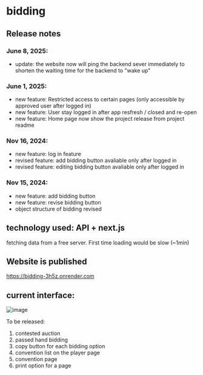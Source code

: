 # bidding

## Release notes

### June 8, 2025:
  - update: the website now will ping the backend sever immediately to shorten the waiting time for the backend to "wake up"

### June 1, 2025:
  - new feature: Restricted access to certain pages (only accessible by approved user after logged in)
  - new feature: User stay logged in after app resfresh / closed and re-open
  - new feature: Home page now show the project release from project readme
    
### Nov 16, 2024:
  - new feature: log in feature
  - revised feature: add bidding button avaliable only after logged in
  - revised feature: editing bidding button avaliable only after logged in

### Nov 15, 2024:
  - new feature: add bidding button
  - new feature: revise bidding button
  - object structure of bidding revised

## technology used: API + next.js

fetching data from a free server. First time loading would be slow (~1min)

## Website is published

https://bidding-3h5z.onrender.com

## current interface:
![image](https://github.com/user-attachments/assets/6e3b68f2-3f93-45e8-8955-47e18cfa5705)





To be released:

1. contested auction
1. passed hand bidding
1. copy button for each bidding option
1. convention list on the player page
1. convention page
1. print option for a page

